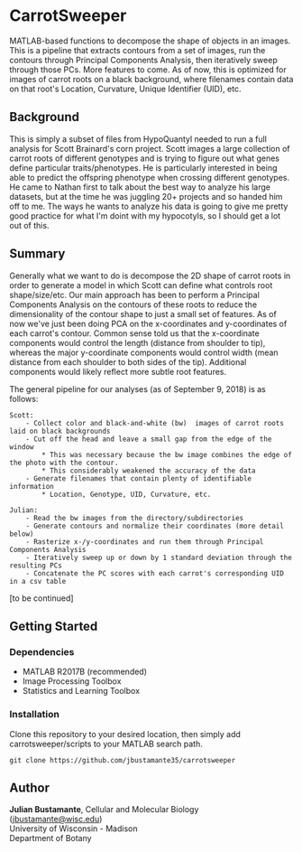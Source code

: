 # CarrotSweeper
MATLAB-based functions to decompose the shape of objects in an images. This is a pipeline that extracts contours from a set of images, run the contours through Principal Components Analysis, then iteratively sweep through those PCs. More features to come. As of now, this is optimized for images of carrot roots on a black background, where filenames contain data on that root's Location, Curvature, Unique Identifier (UID), etc. 

## Background
This is simply a subset of files from HypoQuantyl needed to run a full analysis for Scott Brainard's corn project. 
Scott images a large collection of carrot roots of different genotypes and is trying to figure out what genes define particular traits/phenotypes. 
He is particularly interested in being able to predict the offspring phenotype when crossing different genotypes. 
He came to Nathan first to talk about the best way to analyze his large datasets, but at the time he was juggling 20+ projects and so handed him off to me. 
The ways he wants to analyze his data is going to give me pretty good practice for what I'm doint with my hypocotyls, so I should get a lot out of this. 

## Summary 
Generally what we want to do is decompose the 2D shape of carrot roots in order to generate a model in which Scott can define what controls root shape/size/etc.
Our main approach has been to perform a Principal Components Analysis on the contours of these roots to reduce the dimensionality of the contour shape to just a small set of features. 
As of now we've just been doing PCA on the x-coordinates and y-coordinates of each carrot's contour. 
Common sense told us that the x-coordinate components would control the length (distance from shoulder to tip), whereas the major y-coordinate components would control width (mean distance from each shoulder to both sides of the tip). Additional components would likely reflect more subtle root features.

The general pipeline for our analyses (as of September 9, 2018) is as follows:

	Scott:
		- Collect color and black-and-white (bw)  images of carrot roots laid on black backgrounds
		- Cut off the head and leave a small gap from the edge of the window
			* This was necessary because the bw image combines the edge of the photo with the contour.
			* This considerably weakened the accuracy of the data
		- Generate filenames that contain plenty of identifiable information
			* Location, Genotype, UID, Curvature, etc.
	
	Julian:
		- Read the bw images from the directory/subdirectories
		- Generate contours and normalize their coordinates (more detail below)
		- Rasterize x-/y-coordinates and run them through Principal Components Analysis
		- Iteratively sweep up or down by 1 standard deviation through the resulting PCs 
		- Concatenate the PC scores with each carrot's corresponding UID in a csv table

[to be continued] 

## Getting Started
### Dependencies
- MATLAB R2017B (recommended)
- Image Processing Toolbox
- Statistics and Learning Toolbox

### Installation
Clone this repository to your desired location, then simply add carrotsweeper/scripts to your MATLAB search path.

```
git clone https://github.com/jbustamante35/carrotsweeper
```
## Author
**Julian Bustamante**, Cellular and Molecular Biology (<jbustamante@wisc.edu>) <br />
	University of Wisconsin - Madison <br />
	Department of Botany <br />

